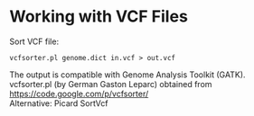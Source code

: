 # Working with VCF Files

Sort VCF file:
```
vcfsorter.pl genome.dict in.vcf > out.vcf
```
The output is compatible with Genome Analysis Toolkit (GATK).  
vcfsorter.pl (by German Gaston Leparc) obtained from https://code.google.com/p/vcfsorter/  
Alternative: Picard SortVcf
